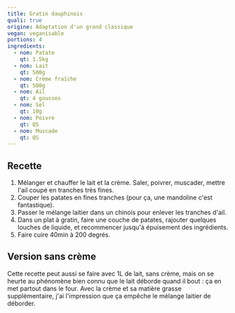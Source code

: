 ```yaml
---
title: Gratin dauphinois
quali: true
origine: Adaptation d'un grand classique
vegan: veganisable
portions: 4
ingredients:
  - nom: Patate
    qt: 1.5kg
  - nom: Lait
    qt: 500g
  - nom: Crème fraîche
    qt: 500g
  - nom: Ail
    qt: 4 gousses
  - nom: Sel
    qt: 10g
  - nom: Poivre
    qt: QS
  - nom: Muscade
    qt: QS
---
```


Recette
-------

1. Mélanger et chauffer le lait et la crème. Saler, poivrer, muscader, mettre l'ail coupé en tranches très fines.
2. Couper les patates en fines tranches (pour ça, une mandoline c'est fantastique).
3. Passer le mélange laitier dans un chinois pour enlever les tranches d'ail.
4. Dans un plat à gratin, faire une couche de patates, rajouter quelques louches de liquide, et recommencer jusqu'à épuisement des ingrédients.
5. Faire cuire 40min à 200 degrés.

Version sans crème
------------------

Cette recette peut aussi se faire avec 1L de lait, sans crème, mais on se heurte au phénomène bien connu que le lait déborde quand il bout : ça en met partout dans le four.
Avec la crème et sa matière grasse supplémentaire, j'ai l'impression que ça empêche le mélange laitier de déborder.

